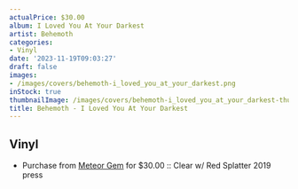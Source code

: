 ```yaml
---
actualPrice: $30.00
album: I Loved You At Your Darkest
artist: Behemoth
categories:
- Vinyl
date: '2023-11-19T09:03:27'
draft: false
images:
- /images/covers/behemoth-i_loved_you_at_your_darkest.png
inStock: true
thumbnailImage: /images/covers/behemoth-i_loved_you_at_your_darkest-thumb.png
title: Behemoth - I Loved You At Your Darkest
---
```


## Vinyl
* Purchase from [Meteor Gem](https://meteor-gem.com/products/behemoth-i-loved-you-at-your-darkest) for $30.00 :: Clear w/ Red Splatter 2019 press
